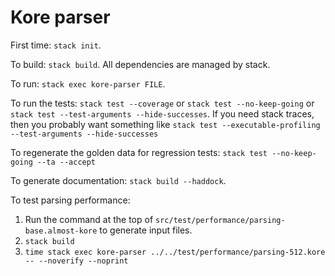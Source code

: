 # Kore parser

First time: `stack init`.

To build: `stack build`.
All dependencies are managed by stack.

To run: `stack exec kore-parser FILE`.

To run the tests:
`stack test --coverage`
or
`stack test --no-keep-going`
or
`stack test --test-arguments --hide-successes`.
If you need stack traces, then you probably want something like
`stack test --executable-profiling --test-arguments --hide-successes`

To regenerate the golden data for regression tests:
`stack test --no-keep-going --ta --accept`

To generate documentation: `stack build --haddock`.

To test parsing performance:

1. Run the command at the top of `src/test/performance/parsing-base.almost-kore`
   to generate input files.
1. `stack build`
1. `time stack exec kore-parser ../../test/performance/parsing-512.kore -- --noverify --noprint`
